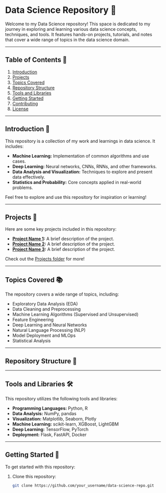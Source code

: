 # Data Science Repository 🌟

Welcome to my Data Science repository! This space is dedicated to my journey in exploring and learning various data science concepts, techniques, and tools. It features hands-on projects, tutorials, and notes that cover a wide range of topics in the data science domain.

---

## Table of Contents 📑

1. [Introduction](#introduction)
2. [Projects](#projects)
3. [Topics Covered](#topics-covered)
4. [Repository Structure](#repository-structure)
5. [Tools and Libraries](#tools-and-libraries)
6. [Getting Started](#getting-started)
7. [Contributing](#contributing)
8. [License](#license)

---

## Introduction 📘

This repository is a collection of my work and learnings in data science. It includes:
- **Machine Learning:** Implementation of common algorithms and use cases.
- **Deep Learning:** Neural networks, CNNs, RNNs, and other frameworks.
- **Data Analysis and Visualization:** Techniques to explore and present data effectively.
- **Statistics and Probability:** Core concepts applied in real-world problems.

Feel free to explore and use this repository for inspiration or learning!

---

## Projects 🚀

Here are some key projects included in this repository:
- **[Project Name 1](link_to_project):** A brief description of the project.
- **[Project Name 2](link_to_project):** A brief description of the project.
- **[Project Name 3](link_to_project):** A brief description of the project.

Check out the [Projects folder](./Projects/) for more!

---

## Topics Covered 📚

The repository covers a wide range of topics, including:
- Exploratory Data Analysis (EDA)
- Data Cleaning and Preprocessing
- Machine Learning Algorithms (Supervised and Unsupervised)
- Feature Engineering
- Deep Learning and Neural Networks
- Natural Language Processing (NLP)
- Model Deployment and MLOps
- Statistical Analysis

---

## Repository Structure 📂

---

## Tools and Libraries 🛠️

This repository utilizes the following tools and libraries:
- **Programming Languages:** Python, R
- **Data Analysis:** NumPy, pandas
- **Visualization:** Matplotlib, Seaborn, Plotly
- **Machine Learning:** scikit-learn, XGBoost, LightGBM
- **Deep Learning:** TensorFlow, PyTorch
- **Deployment:** Flask, FastAPI, Docker

---

## Getting Started 🚧

To get started with this repository:
1. Clone this repository:
   ```bash
   git clone https://github.com/your_username/data-science-repo.git
